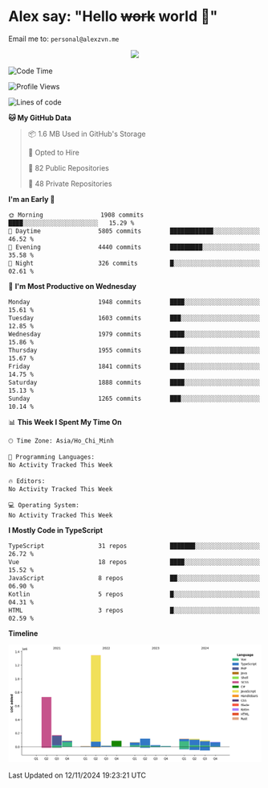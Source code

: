 # Alex say: "Hello ~~work~~ world 🐾"
Email me to: `personal@alexzvn.me`


<p align=center>
  <a href="https://skillicons.dev">
    <img src="https://skillicons.dev/icons?i=ts,js,php,nodejs,bun,vue,nuxt,react,svelte,tauri,laravel,rust,mongodb,docker,electron,redis,rabbitmq,tailwind,git,cloudflare,elysia,mysql,nginx,rollupjs,sentry,ubuntu,yarn,html,css,vite" />
  </a>
</p>

<!--START_SECTION:waka-->
![Code Time](http://img.shields.io/badge/Code%20Time-1%2C066%20hrs%2055%20mins-blue)

![Profile Views](http://img.shields.io/badge/Profile%20Views-0-blue)

![Lines of code](https://img.shields.io/badge/From%20Hello%20World%20I%27ve%20Written-3.0%20million%20lines%20of%20code-blue)

**🐱 My GitHub Data** 

> 📦 1.6 MB Used in GitHub's Storage 
 > 
> 💼 Opted to Hire
 > 
> 📜 82 Public Repositories 
 > 
> 🔑 48 Private Repositories 
 > 
**I'm an Early 🐤** 

```text
🌞 Morning                1908 commits        ████░░░░░░░░░░░░░░░░░░░░░   15.29 % 
🌆 Daytime                5805 commits        ████████████░░░░░░░░░░░░░   46.52 % 
🌃 Evening                4440 commits        █████████░░░░░░░░░░░░░░░░   35.58 % 
🌙 Night                  326 commits         █░░░░░░░░░░░░░░░░░░░░░░░░   02.61 % 
```
📅 **I'm Most Productive on Wednesday** 

```text
Monday                   1948 commits        ████░░░░░░░░░░░░░░░░░░░░░   15.61 % 
Tuesday                  1603 commits        ███░░░░░░░░░░░░░░░░░░░░░░   12.85 % 
Wednesday                1979 commits        ████░░░░░░░░░░░░░░░░░░░░░   15.86 % 
Thursday                 1955 commits        ████░░░░░░░░░░░░░░░░░░░░░   15.67 % 
Friday                   1841 commits        ████░░░░░░░░░░░░░░░░░░░░░   14.75 % 
Saturday                 1888 commits        ████░░░░░░░░░░░░░░░░░░░░░   15.13 % 
Sunday                   1265 commits        ███░░░░░░░░░░░░░░░░░░░░░░   10.14 % 
```


📊 **This Week I Spent My Time On** 

```text
🕑︎ Time Zone: Asia/Ho_Chi_Minh

💬 Programming Languages: 
No Activity Tracked This Week

🔥 Editors: 
No Activity Tracked This Week

💻 Operating System: 
No Activity Tracked This Week
```

**I Mostly Code in TypeScript** 

```text
TypeScript               31 repos            ███████░░░░░░░░░░░░░░░░░░   26.72 % 
Vue                      18 repos            ████░░░░░░░░░░░░░░░░░░░░░   15.52 % 
JavaScript               8 repos             ██░░░░░░░░░░░░░░░░░░░░░░░   06.90 % 
Kotlin                   5 repos             █░░░░░░░░░░░░░░░░░░░░░░░░   04.31 % 
HTML                     3 repos             █░░░░░░░░░░░░░░░░░░░░░░░░   02.59 % 
```



**Timeline**

![Lines of Code chart](https://raw.githubusercontent.com/alexzvn/alexzvn/main/assets/bar_graph.png)


 Last Updated on 12/11/2024 19:23:21 UTC
<!--END_SECTION:waka-->
